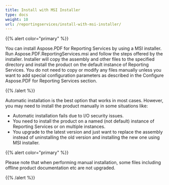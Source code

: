 ```yaml
---
title: Install with MSI Installer
type: docs
weight: 10
url: /reportingservices/install-with-msi-installer/
---
```


{{% alert color="primary" %}} 

You can install Aspose.PDF for Reporting Services by using a MSI installer. Run Aspose.PDF.ReportingServices.msi and follow the steps offered by the installer. Installer will copy the assembly and other files to the specified directory and install the product on the default instance of Reporting Services. You do not need to copy or modify any files manually unless you want to add special configuration parameters as described in the Configure Aspose.PDF for Reporting Services section. 

{{% /alert %}} 

Automatic installation is the best option that works in most cases. However, you may need to install the product manually in some situations like:

- Automatic installation fails due to I/O security issues.
- You need to install the product on a named (not default) instance of Reporting Services or on multiple instances.
- You upgrade to the latest version and just want to replace the assembly instead of uninstalling the old version and installing the new one using MSI installer.

{{% alert color="primary" %}}

Please note that when performing manual installation, some files including offline product documentation etc are not upgraded. 

{{% /alert %}}